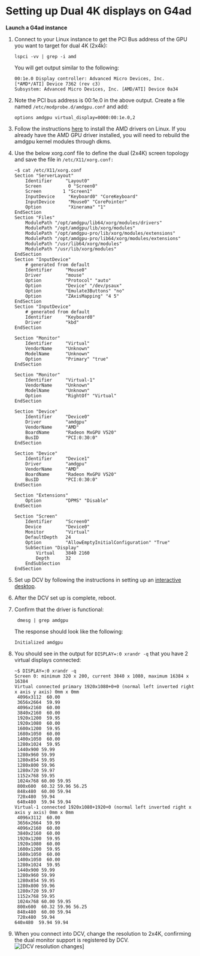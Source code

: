 # Setting up Dual 4K displays on G4ad<a name="activate_g4ad_4k"></a>

**Launch a G4ad instance**

1. Connect to your Linux instance to get the PCI Bus address of the GPU you want to target for dual 4K \(2x4k\):

   ```
   lspci -vv | grep -i amd
   ```

   You will get output similar to the following:

   ```
   00:1e.0 Display controller: Advanced Micro Devices, Inc. [*AMD*/ATI] Device 7362 (rev c3)
   Subsystem: Advanced Micro Devices, Inc. [AMD/ATI] Device 0a34
   ```

1. Note the PCI bus address is 00:1e\.0 in the above output\. Create a file named `/etc/modprobe.d/amdgpu.conf` and add:

   ```
   options amdgpu virtual_display=0000:00:1e.0,2
   ```

1. Follow the instructions [here](install-amd-driver.md) to install the AMD drivers on Linux\. If you already have the AMD GPU driver installed, you will need to rebuild the amdgpu kernel modules through dkms\.

1. Use the below xorg\.conf file to define the dual \(2x4K\) screen topology and save the file in `/etc/X11/xorg.conf:`

   ```
   ~$ cat /etc/X11/xorg.conf 
   Section "ServerLayout"
       Identifier     "Layout0"
       Screen          0 "Screen0"
       Screen        1 "Screen1"
       InputDevice     "Keyboard0" "CoreKeyboard"
       InputDevice     "Mouse0" "CorePointer"
       Option          "Xinerama" "1"
   EndSection
   Section "Files"
       ModulePath "/opt/amdgpu/lib64/xorg/modules/drivers"
       ModulePath "/opt/amdgpu/lib/xorg/modules"
       ModulePath "/opt/amdgpu-pro/lib/xorg/modules/extensions"
       ModulePath "/opt/amdgpu-pro/lib64/xorg/modules/extensions"
       ModulePath "/usr/lib64/xorg/modules"
       ModulePath "/usr/lib/xorg/modules"
   EndSection
   Section "InputDevice"
       # generated from default
       Identifier     "Mouse0"
       Driver         "mouse"
       Option         "Protocol" "auto"
       Option         "Device" "/dev/psaux"
       Option         "Emulate3Buttons" "no"
       Option         "ZAxisMapping" "4 5"
   EndSection
   Section "InputDevice"
       # generated from default
       Identifier     "Keyboard0"
       Driver         "kbd"
   EndSection
   
   Section "Monitor"
       Identifier     "Virtual"
       VendorName     "Unknown"
       ModelName      "Unknown"
       Option         "Primary" "true"
   EndSection
   
   Section "Monitor"
       Identifier     "Virtual-1"
       VendorName     "Unknown"
       ModelName      "Unknown"
       Option         "RightOf" "Virtual"
   EndSection
   
   Section "Device"
       Identifier     "Device0"
       Driver         "amdgpu"
       VendorName     "AMD"
       BoardName      "Radeon MxGPU V520"
       BusID          "PCI:0:30:0"
   EndSection
   
   Section "Device"
       Identifier     "Device1"
       Driver         "amdgpu"
       VendorName     "AMD"
       BoardName      "Radeon MxGPU V520"
       BusID          "PCI:0:30:0"
   EndSection
   
   Section "Extensions"
       Option         "DPMS" "Disable"
   EndSection
   
   Section "Screen"
       Identifier     "Screen0"
       Device         "Device0"
       Monitor        "Virtual"
       DefaultDepth   24
       Option         "AllowEmptyInitialConfiguration" "True"
       SubSection "Display"
           Virtual    3840 2160
           Depth      32
       EndSubSection
   EndSection
   ```

1. Set up DCV by following the instructions in setting up an [interactive desktop](https://docs.aws.amazon.com/AWSEC2/latest/UserGuide/install-amd-driver.html#amd-interactive-desktop)\.

1. After the DCV set up is complete, reboot\.

1. Confirm that the driver is functional:

   ```
    dmesg | grep amdgpu
   ```

   The response should look like the following:

   ```
   Initialized amdgpu
   ```

1. You should see in the output for `DISPLAY=:0 xrandr -q` that you have 2 virtual displays connected:

   ```
   ~$ DISPLAY=:0 xrandr -q
   Screen 0: minimum 320 x 200, current 3840 x 1080, maximum 16384 x 16384
   Virtual connected primary 1920x1080+0+0 (normal left inverted right x axis y axis) 0mm x 0mm
    4096x3112  60.00  
    3656x2664  59.99  
    4096x2160  60.00  
    3840x2160  60.00  
    1920x1200  59.95  
    1920x1080  60.00 
    1600x1200  59.95  
    1680x1050  60.00  
    1400x1050  60.00  
    1280x1024  59.95  
    1440x900 59.99  
    1280x960 59.99  
    1280x854 59.95  
    1280x800 59.96  
    1280x720 59.97  
    1152x768 59.95  
    1024x768 60.00 59.95  
    800x600  60.32 59.96 56.25  
    848x480  60.00 59.94  
    720x480  59.94  
    640x480  59.94 59.94  
   Virtual-1 connected 1920x1080+1920+0 (normal left inverted right x axis y axis) 0mm x 0mm
    4096x3112  60.00  
    3656x2664  59.99  
    4096x2160  60.00  
    3840x2160  60.00  
    1920x1200  59.95  
    1920x1080  60.00 
    1600x1200  59.95  
    1680x1050  60.00  
    1400x1050  60.00  
    1280x1024  59.95  
    1440x900 59.99  
    1280x960 59.99  
    1280x854 59.95  
    1280x800 59.96  
    1280x720 59.97  
    1152x768 59.95  
    1024x768 60.00 59.95  
    800x600  60.32 59.96 56.25  
    848x480  60.00 59.94  
    720x480  59.94
   640x480  59.94 59.94
   ```

1. When you connect into DCV, change the resolution to 2x4K, confirming the dual monitor support is registered by DCV\.  
![\[DCV resolution changes\]](http://docs.aws.amazon.com/AWSEC2/latest/UserGuide/images/dm-dcv-example.png)